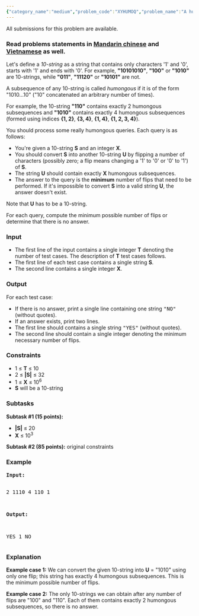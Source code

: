 ```yaml
---
{"category_name":"medium","problem_code":"XYHUMOQ","problem_name":"A humongous Query","languages_supported":{"0":"C","1":"CPP14","2":"JAVA","3":"PYTH","4":"PYTH 3.5","5":"PYPY","6":"CS2","7":"PAS fpc","8":"PAS gpc","9":"RUBY","10":"PHP","11":"GO","12":"NODEJS","13":"HASK","14":"rust","15":"SCALA","16":"swift","17":"D","18":"PERL","19":"FORT","20":"WSPC","21":"ADA","22":"CAML","23":"ICK","24":"BF","25":"ASM","26":"CLPS","27":"PRLG","28":"ICON","29":"SCM qobi","30":"PIKE","31":"ST","32":"NICE","33":"LUA","34":"BASH","35":"NEM","36":"LISP sbcl","37":"LISP clisp","38":"SCM guile","39":"JS","40":"ERL","41":"TCL","42":"kotlin","43":"PERL6","44":"TEXT","45":"SCM chicken","46":"CLOJ","47":"COB","48":"FS"},"max_timelimit":2,"source_sizelimit":50000,"problem_author":"include_sajal","problem_tester":null,"date_added":"17-11-2017","tags":{"0":"euclidean","1":"include_sajal","2":"jan18","3":"medium"},"editorial_url":"https://discuss.codechef.com/problems/XYHUMOQ","time":{"view_start_date":1516008600,"submit_start_date":1516008600,"visible_start_date":1516008600,"end_date":1735669800},"is_direct_submittable":false,"layout":"problem"}
---
```

<span class="solution-visible-txt">All submissions for this problem are available.</span><h3>Read problems statements in <a target="_blank" 
href="http://www.codechef.com/download/translated/JAN18/mandarin/XYHUMOQ.pdf">Mandarin chinese</a> and <a target="_blank" 
href="http://www.codechef.com/download/translated/JAN18/vietnamese/XYHUMOQ.pdf">Vietnamese</a> as well.</h3>


<p>Let's define a <i>10-string</i> as a string that contains only characters '1' and '0', starts with '1' and ends with '0'. For example, <b>"10101010"</b>, <b>"100"</b> or <b>"1010"</b> are 10-strings, while <b>"011"</b>, <b>"11120"</b> or <b>"10101"</b> are not.</p>

<p>A subsequence of any 10-string is called <i>humongous</i> if it is of the form "1010...10" ("10" concatenated an arbitrary number of times).</p>

<p>For example, the 10-string <b>"110"</b> contains exactly 2 humongous subsequences and <b>"1010"</b> contains exactly 4 humongous subsequences (formed using indices <b>{1, 2}</b>, <b>{3, 4}</b>, <b>{1, 4}</b>, <b>{1, 2, 3, 4}</b>).</p>

<p>You should process some really humongous queries. Each query is as follows:
<ul>
<li>You're given a 10-string <b>S</b> and an integer <b>X</b>.</li>
<li>You should convert <b>S</b> into another 10-string <b>U</b> by flipping a number of characters (possibly zero; a flip means changing a '1' to '0' or '0' to '1') of <b>S</b>.</li>
<li>The string <b>U</b> should contain exactly <b>X</b> humongous subsequences.</li>
<li>The answer to the query is the <b>minimum</b> number of flips that need to be performed. If it's impossible to convert <b>S</b> into a valid string <b>U</b>, the answer doesn't exist.</li>
</ul>
</p>

<p>Note that <b>U</b> has to be a 10-string.</p>

<p>For each query, compute the minimum possible number of flips or determine that there is no answer.</p>

<h3>Input</h3>
<p><ul>
<li>The first line of the input contains a single integer <b>T</b> denoting the number of test cases. The description of <b>T</b> test cases follows.</li>
<li>The first line of each test case contains a single string <b>S</b>.</li>
<li>The second line contains a single integer <b>X</b>.</li>
</ul></p>

<h3>Output</h3>
<p>For each test case:
<ul>
<li>If there is no answer, print a single line containing one string <tt>"NO"</tt> (without quotes).</li>
<li>If an answer exists, print two lines.</li>
<li>The first line should contains a single string <tt>"YES"</tt> (without quotes).</li>
<li>The second line should contain a single integer denoting the minimum necessary number of flips.</li>
</ul>
</p>

<h3>Constraints</h3>
<ul>
<li>1 ≤ <b>T</b> ≤ 10</li>
<li>2 ≤ <b>|S|</b> ≤ 32</li>
<li>1 ≤ <b>X</b> ≤ 10<sup>6</sup></li>
<li><b>S</b> will be a 10-string</li>
</ul>

<h3>Subtasks</h3>
<p><b>Subtask #1 (15 points):</b>
<ul>
<li><b>|S|</b> ≤ 20</li>
<li><b>X</b> ≤ 10<sup>3</sup></li>
</ul>
</p>

<p><b>Subtask #2 (85 points):</b> original constraints</p>

<h3>Example</h3>
<pre><b>Input:</b>

2
1110
4
110
1

<b>Output:</b>

YES
1
NO
</pre>

<h3>Explanation</h3>
<p><b>Example case 1:</b> We can convert the given 10-string into <b>U</b> = "1010" using only one flip; this string has exactly 4 humongous subsequences. This is the minimum possible number of flips.</p>
<p><b>Example case 2:</b> The only 10-strings we can obtain after any number of flips are "100" and "110". Each of them contains exactly 2 humongous subsequences, so there is no answer.</p>
